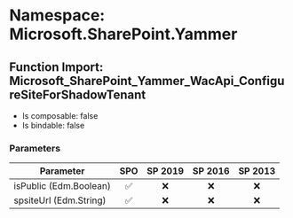 # Namespace: Microsoft.SharePoint.Yammer

## Function Import: Microsoft_SharePoint_Yammer_WacApi_ConfigureSiteForShadowTenant

- Is composable: false
- Is bindable: false

### Parameters

Parameter | SPO | SP 2019 | SP 2016 | SP 2013
----------|:---:|:-------:|:-------:|:-------:
isPublic (Edm.Boolean) | ✅ | ❌ | ❌ | ❌
spsiteUrl (Edm.String) | ✅ | ❌ | ❌ | ❌